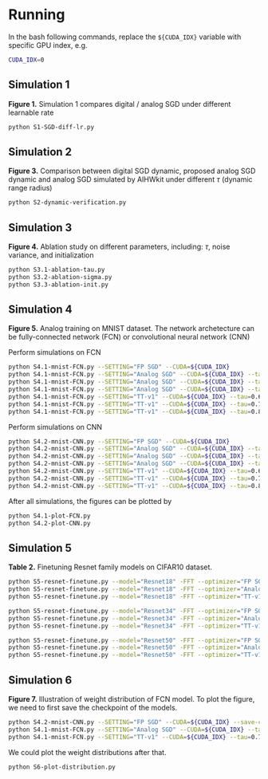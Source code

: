 
# Running
In the bash following commands, replace the `${CUDA_IDX}` variable with specific GPU index, e.g.
```bash
CUDA_IDX=0
```

## Simulation 1
**Figure 1.** Simulation 1 compares digital / analog SGD under different learnable rate 
```bash
python S1-SGD-diff-lr.py
```

## Simulation 2
**Figure 3.** Comparison between digital SGD dynamic, proposed analog SGD dynamic and analog SGD simulated by AIHWkit under different $\tau$ (dynamic range radius)
```bash
python S2-dynamic-verification.py
```

## Simulation 3
**Figure 4.** Ablation study on different parameters, including: 
$\tau$, noise variance, and initialization
```bash
python S3.1-ablation-tau.py
python S3.2-ablation-sigma.py
python S3.3-ablation-init.py
```

## Simulation 4
**Figure 5.** Analog training on MNIST dataset.
The network archetecture can be fully-connected network (FCN) or convolutional neural network (CNN)

Perform simulations on FCN
```bash
python S4.1-mnist-FCN.py --SETTING="FP SGD" --CUDA=${CUDA_IDX}
python S4.1-mnist-FCN.py --SETTING="Analog SGD" --CUDA=${CUDA_IDX} --tau=0.6
python S4.1-mnist-FCN.py --SETTING="Analog SGD" --CUDA=${CUDA_IDX} --tau=0.78
python S4.1-mnist-FCN.py --SETTING="Analog SGD" --CUDA=${CUDA_IDX} --tau=0.8
python S4.1-mnist-FCN.py --SETTING="TT-v1" --CUDA=${CUDA_IDX} --tau=0.6
python S4.1-mnist-FCN.py --SETTING="TT-v1" --CUDA=${CUDA_IDX} --tau=0.78
python S4.1-mnist-FCN.py --SETTING="TT-v1" --CUDA=${CUDA_IDX} --tau=0.8
```
Perform simulations on CNN
```bash
python S4.2-mnist-CNN.py --SETTING="FP SGD" --CUDA=${CUDA_IDX}
python S4.2-mnist-CNN.py --SETTING="Analog SGD" --CUDA=${CUDA_IDX} --tau=0.6
python S4.2-mnist-CNN.py --SETTING="Analog SGD" --CUDA=${CUDA_IDX} --tau=0.7
python S4.2-mnist-CNN.py --SETTING="Analog SGD" --CUDA=${CUDA_IDX} --tau=0.8
python S4.2-mnist-CNN.py --SETTING="TT-v1" --CUDA=${CUDA_IDX} --tau=0.6
python S4.2-mnist-CNN.py --SETTING="TT-v1" --CUDA=${CUDA_IDX} --tau=0.7
python S4.2-mnist-CNN.py --SETTING="TT-v1" --CUDA=${CUDA_IDX} --tau=0.8
```
After all simulations, the figures can be plotted by
```bash
python S4.1-plot-FCN.py
python S4.2-plot-CNN.py
```

## Simulation 5
**Table 2.** Finetuning Resnet family models on CIFAR10 dataset.
```bash
python S5-resnet-finetune.py --model="Resnet18" -FFT --optimizer="FP SGD" --CUDA=${CUDA_IDX} 
python S5-resnet-finetune.py --model="Resnet18" -FFT --optimizer="Analog SGD" --tau=0.8 --CUDA=${CUDA_IDX} 
python S5-resnet-finetune.py --model="Resnet18" -FFT --optimizer="TT-v1" --tau=0.8 --CUDA=${CUDA_IDX} 

python S5-resnet-finetune.py --model="Resnet34" -FFT --optimizer="FP SGD" --CUDA=${CUDA_IDX} 
python S5-resnet-finetune.py --model="Resnet34" -FFT --optimizer="Analog SGD" --tau=0.8 --CUDA=${CUDA_IDX} 
python S5-resnet-finetune.py --model="Resnet34" -FFT --optimizer="TT-v1" --tau=0.8 --CUDA=${CUDA_IDX} 

python S5-resnet-finetune.py --model="Resnet50" -FFT --optimizer="FP SGD" --CUDA=${CUDA_IDX} 
python S5-resnet-finetune.py --model="Resnet50" -FFT --optimizer="Analog SGD" --tau=0.8 --CUDA=${CUDA_IDX} 
python S5-resnet-finetune.py --model="Resnet50" -FFT --optimizer="TT-v1" --tau=0.8 --CUDA=${CUDA_IDX} 
```

## Simulation 6
**Figure 7.** Illustration of weight distribution of FCN model. 
To plot the figure, we need to first save the checkpoint of the models.
```bash
python S4.2-mnist-CNN.py --SETTING="FP SGD" --CUDA=${CUDA_IDX} --save-checkpoint
python S4.1-mnist-FCN.py --SETTING="Analog SGD" --CUDA=${CUDA_IDX} --tau=0.7 --save-checkpoint
python S4.1-mnist-FCN.py --SETTING="TT-v1" --CUDA=${CUDA_IDX} --tau=0.7 --save-checkpoint
```
We could plot the weight distributions after that.
```bash
python S6-plot-distribution.py
```
